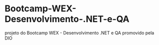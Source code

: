 # Bootcamp-WEX-Desenvolvimento-.NET-e-QA
projeto do Bootcamp WEX - Desenvolvimento .NET e QA promovido pela DIO

